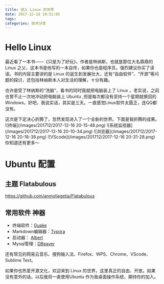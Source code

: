 ```yaml
---
title: 进入 Linux 的世界
date: 2017-12-16 19:51:05
tags:
categories: 技术分享
---
```


# Hello Linux

最近看了一本书——《只是为了好玩》，作者是林纳斯，也就是那位大名鼎鼎的 Linux 之父，这本书是他写的一本自传，如果你也是程序员，强烈建议你买了读读。书的内容主要讲的是 Linux 的诞生到发展壮大，还有“自由软件”、“开源”等问题的探讨，还包括林纳斯本人对生活的理解，十分有趣。

也许是受了林纳斯的“洗脑”，看书的同时我就把电脑装上了 Linux 。老实说，之前也曾不止一次地冲动把电脑装上 Ubuntu ,但是每次都没有坚持一个星期就换回的 Windows，好吧，我说实话，其实是三天。一直感觉Linux软件太匮乏，连QQ都没有。

这次是下定决心折腾了，忽然发现进入了一个全新的世界。下面是我折腾的成果。
![终端](/images/201712/2017-12-16 20-15-48.png)
![系统监视器](/images/201712/2017-12-16 20-10-34.png)
![浏览器](/images/201712/2017-12-16 20-18-38.png)
![VScode](/images/201712/2017-12-16 20-31-28.png)
你知道还有更多～

# Ubuntu 配置

## 主题 Flatabulous

https://github.com/anmoljagetia/Flatabulous

## 常用软件 神器

- 终端软件：[Guake](https://github.com/Guake/guake)
- Markdown编辑器：[Typora](https://www.typora.io/)
- 启动器： [Albert](https://github.com/albertlauncher/albert)
- Mysql管理：[DBeaver](https://dbeaver.jkiss.org/download/)

还有常见的网易云音乐、搜狗输入法、Firefox、WPS、Chrome、VScode、Sublime Text。

如果你也热爱开源文化，欢迎来到 Linux 的世界，这里真正的自由、开放。如果没有意外的话，以后我将一直使用Ubuntu 作为我桌面操作系统，期待你的加入。